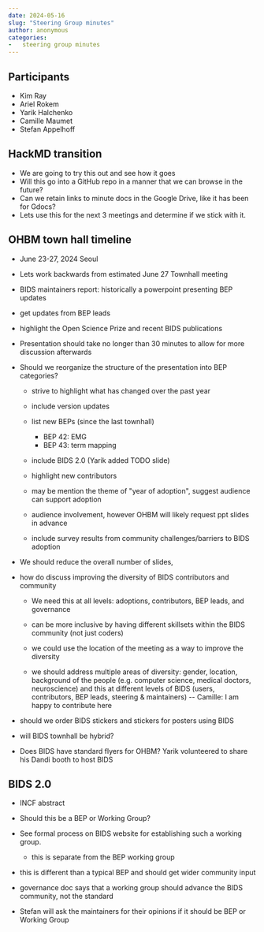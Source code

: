 ```yaml
---
date: 2024-05-16
slug: "Steering Group minutes"
author: anonymous
categories:
-   steering group minutes
---
```


<!-- more -->

## Participants

-   Kim Ray
-   Ariel Rokem
-   Yarik Halchenko
-   Camille Maumet
-   Stefan Appelhoff

## HackMD transition

-   We are going to try this out and see how it goes
-   Will this go into a GitHub repo in a manner that we can browse in the future?
-   Can we retain links to minute docs in the Google Drive, like it has been for Gdocs?
-   Lets use this for the next 3 meetings and determine if we stick with it.

## OHBM town hall timeline

-   June 23-27, 2024 Seoul

-   Lets work backwards from estimated June 27 Townhall meeting

-   BIDS maintainers report: historically a powerpoint presenting BEP updates

-   get updates from BEP leads

-   highlight the Open Science Prize and recent BIDS publications

-   Presentation should take no longer than 30 minutes to allow for more discussion afterwards

-   Should we reorganize the structure of the presentation into BEP categories?

    -   strive to highlight what has changed over the past year

    -   include version updates

    -   list new BEPs (since the last townhall)
        -   BEP 42: EMG
        -   BEP 43: term mapping

    -   include BIDS 2.0 (Yarik added TODO slide)

    -   highlight new contributors

    -   may be mention the theme of "year of adoption", suggest audience can support adoption

    -   audience involvement, however OHBM will likely request ppt slides in advance

    -   include survey results from community challenges/barriers to BIDS adoption

-   We should reduce the overall number of slides,

-   how do discuss improving the diversity of BIDS contributors and community

    -   We need this at all levels: adoptions, contributors, BEP leads, and governance

    -   can be more inclusive by having different skillsets within the BIDS community (not just coders)

    -   we could use the location of the meeting as a way to improve the diversity

    -   we should address multiple areas of diversity: gender, location, background of the people (e.g. computer science, medical
        doctors, neuroscience)  and this at different levels of BIDS (users, contributors, BEP leads, steering & maintainers) --
        Camille: I am happy to contribute here

-   should we order BIDS stickers and stickers for posters using BIDS

-   will BIDS townhall be hybrid?

-   Does BIDS have standard flyers for OHBM?  Yarik volunteered to share his Dandi booth to host BIDS

## BIDS 2.0

-   INCF abstract

-   Should this be a BEP or Working Group?

-   See formal process on BIDS website for establishing such a working group.
    -   this is separate from the BEP working group

-   this is different than a typical BEP and should get wider community input

-   governance doc says that a working group should advance the BIDS community, not the standard

-   Stefan will ask the maintainers for their opinions if it should be BEP or Working Group
